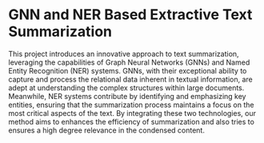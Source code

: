 # GNN and NER Based Extractive Text Summarization

This project introduces an innovative approach to text summarization, leveraging the capabilities of Graph Neural Networks (GNNs) and Named Entity Recognition (NER) systems. GNNs, with their exceptional ability to capture and process the relational data inherent in textual information, are adept at understanding the complex structures within large documents. Meanwhile, NER systems contribute by identifying and emphasizing key entities, ensuring that the summarization process maintains a focus on the most critical aspects of the text. By integrating these two technologies, our method aims to enhances the efficiency of summarization and also tries to ensures a high degree relevance in the condensed content.
